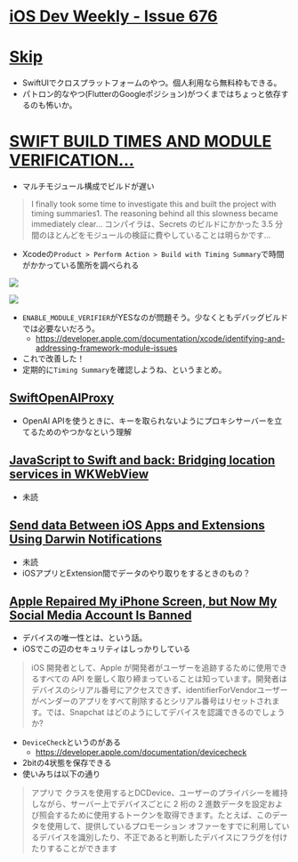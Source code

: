 # [iOS Dev Weekly - Issue 676](https://iosdevweekly.com/issues/676)

# [Skip](https://skip.tools/blog/skip-1_0-release/?utm_campaign=iOS%20Dev%20Weekly&utm_medium=web&utm_source=iOS%20Dev%20Weekly%20Issue%20676)
- SwiftUIでクロスプラットフォームのやつ。個人利用なら無料枠もできる。
- パトロン的なやつ(FlutterのGoogleポジション)がつくまではちょっと依存するのも怖いか。

# [SWIFT BUILD TIMES AND MODULE VERIFICATION…](https://pfandrade.me/blog/swift-build-times-and-module-verification/?utm_campaign=iOS%20Dev%20Weekly&utm_medium=web&utm_source=iOS%20Dev%20Weekly%20Issue%20676)

- マルチモジュール構成でビルドが遅い

>I finally took some time to investigate this and built the project with timing summaries1. The reasoning behind all this slowness became immediately clear…
>コンパイラは、Secrets のビルドにかかった 3.5 分間のほとんどをモジュールの検証に費やしていることは明らかです...

- Xcodeの`Product > Perform Action > Build with Timing Summary`で時間がかかっている箇所を調べられる

![](https://i.imgur.com/Z1fNktp.jpeg)

![](https://i.imgur.com/kxATfcD.jpeg)

- `ENABLE_MODULE_VERIFIER`がYESなのが問題そう。少なくともデバッグビルドでは必要ないだろう。
    - https://developer.apple.com/documentation/xcode/identifying-and-addressing-framework-module-issues
- これで改善した！
- 定期的に`Timing Summary`を確認しようね、というまとめ。

## [SwiftOpenAIProxy](https://swiftpackageindex.com/PicoMLX/PicoAIProxy?utm_campaign=iOS%20Dev%20Weekly&utm_medium=web&utm_source=iOS%20Dev%20Weekly%20Issue%20676)
- OpenAI APIを使うときに、キーを取られないようにプロキシサーバーを立てるためのやつかなという理解

## [JavaScript to Swift and back: Bridging location services in WKWebView](https://swiftlybald.com/javascript-to-swift-and-back-bridging-location-services-in-wkwebview/?utm_campaign=iOS%20Dev%20Weekly&utm_medium=web&utm_source=iOS%20Dev%20Weekly%20Issue%20676)
- 未読

## [Send data Between iOS Apps and Extensions Using Darwin Notifications](https://ohmyswift.com/blog/2024/08/27/send-data-between-ios-apps-and-extensions-using-darwin-notifications/?utm_campaign=iOS%20Dev%20Weekly&utm_medium=web&utm_source=iOS%20Dev%20Weekly%20Issue%20676)
- 未読
- iOSアプリとExtension間でデータのやり取りをするときのもの？

## [Apple Repaired My iPhone Screen, but Now My Social Media Account Is Banned](https://www.finnvoorhees.com/words/banned-iphone/?utm_campaign=iOS%20Dev%20Weekly&utm_medium=web&utm_source=iOS%20Dev%20Weekly%20Issue%20676)
- デバイスの唯一性とは、という話。
- iOSでこの辺のセキュリティはしっかりしている

> iOS 開発者として、Apple が開発者がユーザーを追跡するために使用できるすべての API を厳しく取り締まっていることは知っています。開発者はデバイスのシリアル番号にアクセスできず、identifierForVendorユーザーがベンダーのアプリをすべて削除するとシリアル番号はリセットされます。では、Snapchat はどのようにしてデバイスを認識できるのでしょうか?

- `DeviceCheck`というのがある
    - https://developer.apple.com/documentation/devicecheck
- 2bitの4状態を保存できる
- 使いみちは以下の通り

> アプリで クラスを使用するとDCDevice、ユーザーのプライバシーを維持しながら、サーバー上でデバイスごとに 2 桁の 2 進数データを設定および照会するために使用するトークンを取得できます。たとえば、このデータを使用して、提供しているプロモーション オファーをすでに利用しているデバイスを識別したり、不正であると判断したデバイスにフラグを付けたりすることができます

